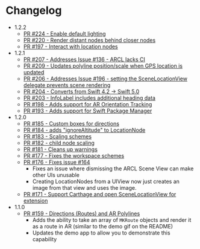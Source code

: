 # Changelog
- 1.2.2
   - [PR #224 - Enable default lighting ](https://github.com/ProjectDent/ARKit-CoreLocation/pull/224)
   - [PR #220 - Render distant nodes behind closer nodes ](https://github.com/ProjectDent/ARKit-CoreLocation/pull/220)
   - [PR #197 - Interact with location nodes](https://github.com/ProjectDent/ARKit-CoreLocation/pull/197)
- 1.2.1
    - [PR #207 - Addresses Issue #136 - ARCL lacks CI ](https://github.com/ProjectDent/ARKit-CoreLocation/pull/207)
    - [PR #209 - Updates polyline position/scale when GPS location is updated](https://github.com/ProjectDent/ARKit-CoreLocation/pull/209)
    - [PR #206 - Addresses Issue #196 - setting the SceneLocationView delegate prevents scene rendering](https://github.com/ProjectDent/ARKit-CoreLocation/pull/206)
    - [PR #204 - Converts from Swift 4.2 -> Swift 5.0](https://github.com/ProjectDent/ARKit-CoreLocation/pull/204)
    - [PR #203 - InfoLabel includes additional heading data](https://github.com/ProjectDent/ARKit-CoreLocation/pull/203)
    - [PR #198 - Adds support for AR Orientation Tracking](https://github.com/ProjectDent/ARKit-CoreLocation/pull/198)
    - [PR #193 - Adds support for Swift Package Manager](https://github.com/ProjectDent/ARKit-CoreLocation/pull/193)
- 1.2.0 
    - [PR #185 - Custom boxes for directions](https://github.com/ProjectDent/ARKit-CoreLocation/pull/185/files)
    - [PR #184 - adds "ignoreAltitude" to LocationNode](https://github.com/ProjectDent/ARKit-CoreLocation/pull/184)
    - [PR #183 - Scaling schemes](https://github.com/ProjectDent/ARKit-CoreLocation/pull/183)
    - [PR #182 - child node scaling](https://github.com/ProjectDent/ARKit-CoreLocation/pull/182)
    - [PR #181 - Cleans up warnings](https://github.com/ProjectDent/ARKit-CoreLocation/pull/181)
    - [PR #177 - Fixes the workspace schemes](https://github.com/ProjectDent/ARKit-CoreLocation/pull/177)
    - [PR #176 - Fixes issue #164](https://github.com/ProjectDent/ARKit-CoreLocation/pull/176)
        - Fixes an issue where dismissing the ARCL Scene View can make other UIs unusable
        - Creating LocationNodes from a UIView now just creates an image from that view and uses the image.
    - [PR #171 - Support Carthage and open SceneLocationView for extension](https://github.com/ProjectDent/ARKit-CoreLocation/pull/171)
- 1.1.0
    - [PR #159 - Directions (Routes) and AR Polylines](https://github.com/ProjectDent/ARKit-CoreLocation/pull/159)
        - Adds the ability to take an array of `MKRoute` objects and render it as a route in AR (similar to the demo gif on the README)
        - Updates the demo app to allow you to demonstrate this capability
